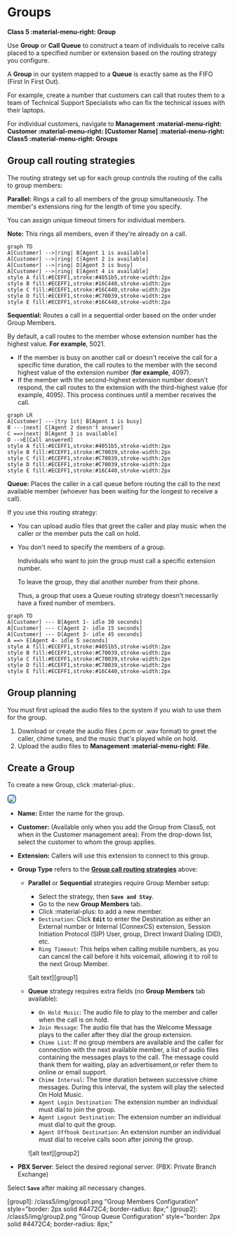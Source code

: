 # Groups

**Class 5 :material-menu-right: Group**

Use **Group** or **Call Queue** to construct a team of individuals to receive calls placed to a specified number or extension based on the routing strategy you configure.

A **Group** in our system mapped to a **Queue** is exactly same as the FIFO (First In First Out).

For example, create a number that customers can call that routes them to a team of Technical Support Specialists who can fix the technical issues with their laptops.

For individual customers, navigate to **Management :material-menu-right: Customer :material-menu-right: [Customer Name] :material-menu-right: Class5 :material-menu-right: Groups**

## Group call routing strategies

The routing strategy set up for each group controls the routing of the calls to group members:

**Parallel:** Rings a call to all members of the group simultaneously. The member's extensions ring for the length of time you specify.

You can assign unique timeout timers for individual members.

**Note:** This rings all members, even if they're already on a call.

```mermaid
graph TD
A[Customer] -->|ring| B[Agent 1 is available]
A[Customer] -->|ring| C[Agent 2 is available]
A[Customer] -->|ring| D[Agent 3 is busy]
A[Customer] -->|ring| E[Agent 4 is available]
style A fill:#ECEFF1,stroke:#4051b5,stroke-width:2px
style B fill:#ECEFF1,stroke:#16C440,stroke-width:2px
style C fill:#ECEFF1,stroke:#16C440,stroke-width:2px
style D fill:#ECEFF1,stroke:#C70039,stroke-width:2px
style E fill:#ECEFF1,stroke:#16C440,stroke-width:2px
```

**Sequential:** Routes a call in a sequential order based on the order under Group Members.

By default, a call routes to the member whose extension number has the highest value. **For example**, 5021.

+ If the member is busy on another call or doesn't receive the call for a specific time duration, the call routes to the member with the second highest value of the extension number (**for example**, 4097).
+ If the member with the second-highest extension number doesn't respond, the call routes to the extension with the third-highest value (for example, 4095). This process continues until a member receives the call.

```mermaid
graph LR
A[Customer] ---|try 1st| B[Agent 1 is busy]
B ---|next| C[Agent 2 doesn't answer]
C ==>|next| D[Agent 3 is available]
D -->E[Call answered]
style A fill:#ECEFF1,stroke:#4051b5,stroke-width:2px
style B fill:#ECEFF1,stroke:#C70039,stroke-width:2px
style C fill:#ECEFF1,stroke:#C70039,stroke-width:2px
style D fill:#ECEFF1,stroke:#C70039,stroke-width:2px
style E fill:#ECEFF1,stroke:#16C440,stroke-width:2px
```

**Queue:** Places the caller in a call queue before routing the call to the next available member (whoever has been waiting for the longest to receive a call).

If you use this routing strategy:

+ You can upload audio files that greet the caller and play music when the caller or the member puts the call on hold.
+ You don't need to specify the members of a group.

    Individuals who want to join the group must call a specific extension number.

    To leave the group, they dial another number from their phone.

    Thus, a group that uses a Queue routing strategy doesn't necessarily have a fixed number of members.

```mermaid
graph TD
A[Customer] --- B[Agent 1- idle 30 seconds]
A[Customer] --- C[Agent 2- idle 15 seconds]
A[Customer] --- D[Agent 3- idle 45 seconds]
A ==> E[Agent 4- idle 5 seconds]
style A fill:#ECEFF1,stroke:#4051b5,stroke-width:2px
style B fill:#ECEFF1,stroke:#C70039,stroke-width:2px
style C fill:#ECEFF1,stroke:#C70039,stroke-width:2px
style D fill:#ECEFF1,stroke:#C70039,stroke-width:2px
style E fill:#ECEFF1,stroke:#16C440,stroke-width:2px
```

## Group planning

You must first upload the audio files to the system if you wish to use them for the group.

1. Download or create the audio files (.pcm or .wav format) to greet the caller, chime tunes, and the music that's played while on hold.
2. Upload the audio files to **Management :material-menu-right: File**.

## Create a Group

To create a new Group, click :material-plus:.

<img src= "/class5/img/group12.jpg" style="border: 2px solid #4472C4; border-radius: 8px;">

+ **Name:** Enter the name for the group.
+ **Customer:** (Available only when you add the Group from Class5, not when in the Customer management area): From the drop-down list, select the customer to whom the group applies.
+ **Extension:** Callers will use this extension to connect to this group.
+ **Group Type** refers to the [**Group call routing strategies**](https://docs.connexcs.com/class5/creating-group/#group-call-routing-strategies) above:
    + **Parallel** or **Sequential** strategies require Group Member setup:
        + Select the strategy, then **`Save and Stay`**.
        + Go to the new **Group Members** tab.
        + Click :material-plus: to add a new member.
        + `Destination`: Click **`Edit`** to enter the Destination as either an External number or Internal (ConnexCS) extension, Session Initiation Protocol (SIP) User, group, Direct Inward Dialing (DID), etc.
        + `Ring Timeout`: This helps when calling mobile numbers, as you can cancel the call before it hits voicemail, allowing it to roll to the next Group Member.

        ![alt text][group1]

    + **Queue** strategy requires extra fields (no **Group Members** tab available):
        + `On Hold Music`: The audio file to play to the member and caller when the call is on hold.
        + `Join Message`: The audio file that has the Welcome Message plays to the caller after they dial the group extension.
        + `Chime List`: If no group members are available and the caller for connection with the next available member, a list of audio files containing the messages plays to the call. The message could thank them for waiting, play an advertisement,or refer them to online or email support.
        + `Chime Interval`: The time duration between successive chime messages. During this interval, the system will play the selected On Hold Music.
        + `Agent Login Destination`: The extension number an individual must dial to join the group.
        + `Agent Logout Destination`: The extension number an individual must dial to quit the group.
        + `Agent Offhook Destination`: An extension number an individual must dial to receive calls soon after joining the group.

        ![alt text][group2]

+ **PBX Server**: Select the desired regional server. (PBX: Private Branch Exchange)

Select **`Save`** after making all necessary changes.

[group1]: /class5/img/group1.png "Group Members Configuration" style="border: 2px solid #4472C4; border-radius: 8px;"
[group2]: /class5/img/group2.png "Group Queue Configuration" style="border: 2px solid #4472C4; border-radius: 8px;"
